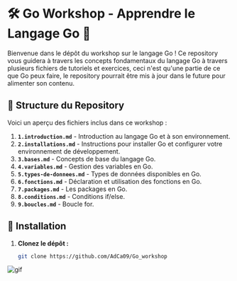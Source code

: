 # 🛠️ Go Workshop - Apprendre le Langage Go 🚀

Bienvenue dans le dépôt du workshop sur le langage Go ! Ce repository vous guidera à travers les concepts fondamentaux du langage Go à travers plusieurs fichiers de tutoriels et exercices, ceci n'est qu'une partie de ce que Go peux faire, le repository pourrait être mis à jour dans le future pour alimenter son contenu. 

## 📂 Structure du Repository

Voici un aperçu des fichiers inclus dans ce workshop :

1. **`1.introduction.md`** - Introduction au langage Go et à son environnement.
2. **`2.installations.md`** - Instructions pour installer Go et configurer votre environnement de développement.
3. **`3.bases.md`** - Concepts de base du langage Go.
4. **`4.variables.md`** - Gestion des variables en Go.
5. **`5.types-de-donnees.md`** - Types de données disponibles en Go.
6. **`6.fonctions.md`** - Déclaration et utilisation des fonctions en Go.
7. **`7.packages.md`** - Les packages en Go.
8. **`8.conditions.md`** - Conditions if/else.
9. **`9.boucles.md`** - Boucle for.

## 🚀 Installation

1. **Clonez le dépôt :**

   ```bash
   git clone https://github.com/AdCa09/Go_workshop


![gif](https://miro.medium.com/v2/resize:fit:1400/1*50gShCoVJvKg25EQ7ugFqw.gif)
